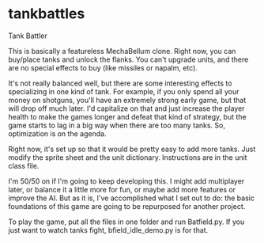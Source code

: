 # tankbattles
Tank Battler

This is basically a featureless MechaBellum clone. Right now, you can buy/place tanks and unlock the flanks. You can't upgrade units, and there are no special effects to buy (like missiles or napalm, etc).

It's not really balanced well, but there are some interesting effects to specializing in one kind of tank. For example, if you only spend all your money on shotguns, you'll have an extremely strong early game, but that will drop off much later. I'd capitalize on that and just increase the player health to make the games longer and defeat that kind of strategy, but the game starts to lag in a big way when there are too many tanks. So, optimization is on the agenda.

Right now, it's set up so that it would be pretty easy to add more tanks. Just modify the sprite sheet and the unit dictionary. Instructions are in the unit class file.

I'm 50/50 on if I'm going to keep developing this. I might add multiplayer later, or balance it a little more for fun, or maybe add more features or improve the AI. But as it is, I've accomplished what I set out to do: the basic foundations of this game are going to be repurposed for another project.

To play the game, put all the files in one folder and run Batfield.py. If you just want to watch tanks fight, bfield_idle_demo.py is for that.
